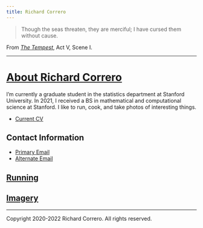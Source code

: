 ```yaml
---
title: Richard Correro
---
```


> Though the seas threaten, they are merciful;
I have cursed them without cause.

From [_The Tempest_](http://shakespeare.mit.edu/tempest/full.html), Act V, Scene I. 

---

# [About Richard Correro](https://www.richardcorrero.com)

I’m currently a graduate student in the statistics department at Stanford University. In 2021, I received a BS in mathematical and computational science at Stanford. I like to run, cook, and take photos of interesting things.

- [Current CV](files/richard_correro_cv.pdf) 

## Contact Information

- [Primary Email](mailto:rcorrero@stanford.edu)
- [Alternate Email](mailto:rcorrero@gmail.com)

## [Running](files/running.md)


## [Imagery](files/imagery.md)

[](sitemap.xml)
[](robots.txt)

---

Copyright 2020-2022 Richard Correro. All rights reserved.